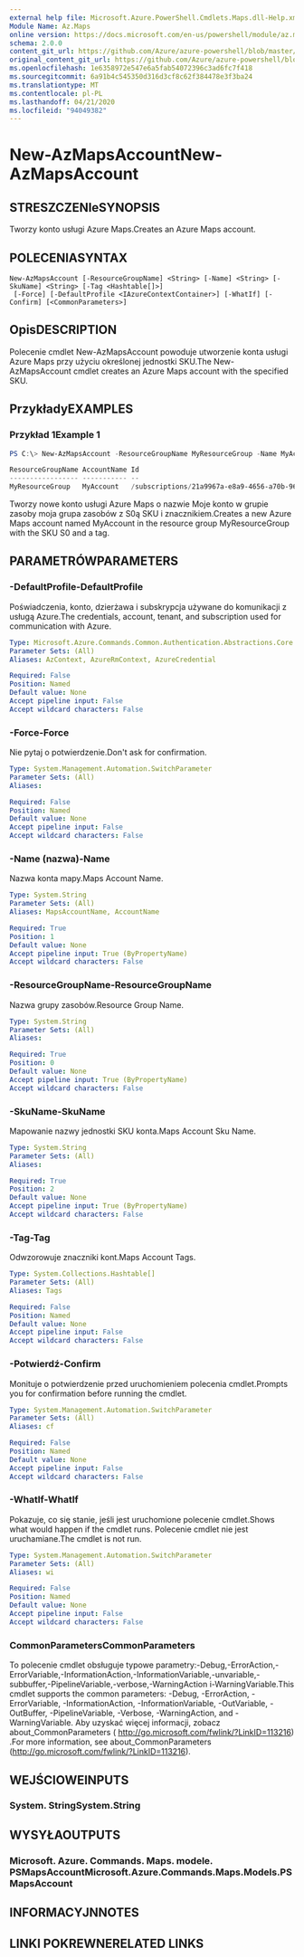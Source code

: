 ```yaml
---
external help file: Microsoft.Azure.PowerShell.Cmdlets.Maps.dll-Help.xml
Module Name: Az.Maps
online version: https://docs.microsoft.com/en-us/powershell/module/az.maps/new-azmapsaccount
schema: 2.0.0
content_git_url: https://github.com/Azure/azure-powershell/blob/master/src/Maps/Maps/help/New-AzMapsAccount.md
original_content_git_url: https://github.com/Azure/azure-powershell/blob/master/src/Maps/Maps/help/New-AzMapsAccount.md
ms.openlocfilehash: 1e6358972e547e6a5fab54072396c3ad6fc7f418
ms.sourcegitcommit: 6a91b4c545350d316d3cf8c62f384478e3f3ba24
ms.translationtype: MT
ms.contentlocale: pl-PL
ms.lasthandoff: 04/21/2020
ms.locfileid: "94049382"
---
```

# <span data-ttu-id="0f02a-101">New-AzMapsAccount</span><span class="sxs-lookup"><span data-stu-id="0f02a-101">New-AzMapsAccount</span></span>

## <span data-ttu-id="0f02a-102">STRESZCZENIe</span><span class="sxs-lookup"><span data-stu-id="0f02a-102">SYNOPSIS</span></span>
<span data-ttu-id="0f02a-103">Tworzy konto usługi Azure Maps.</span><span class="sxs-lookup"><span data-stu-id="0f02a-103">Creates an Azure Maps account.</span></span>

## <span data-ttu-id="0f02a-104">POLECENIA</span><span class="sxs-lookup"><span data-stu-id="0f02a-104">SYNTAX</span></span>

```
New-AzMapsAccount [-ResourceGroupName] <String> [-Name] <String> [-SkuName] <String> [-Tag <Hashtable[]>]
 [-Force] [-DefaultProfile <IAzureContextContainer>] [-WhatIf] [-Confirm] [<CommonParameters>]
```

## <span data-ttu-id="0f02a-105">Opis</span><span class="sxs-lookup"><span data-stu-id="0f02a-105">DESCRIPTION</span></span>
<span data-ttu-id="0f02a-106">Polecenie cmdlet New-AzMapsAccount powoduje utworzenie konta usługi Azure Maps przy użyciu określonej jednostki SKU.</span><span class="sxs-lookup"><span data-stu-id="0f02a-106">The New-AzMapsAccount cmdlet creates an Azure Maps account with the specified SKU.</span></span>

## <span data-ttu-id="0f02a-107">Przykłady</span><span class="sxs-lookup"><span data-stu-id="0f02a-107">EXAMPLES</span></span>

### <span data-ttu-id="0f02a-108">Przykład 1</span><span class="sxs-lookup"><span data-stu-id="0f02a-108">Example 1</span></span>
```powershell
PS C:\> New-AzMapsAccount -ResourceGroupName MyResourceGroup -Name MyAccount -SkuName S0 -Tags @{Name="test";Value="true"}

ResourceGroupName AccountName Id
----------------- ----------- --
MyResourceGroup   MyAccount   /subscriptions/21a9967a-e8a9-4656-a70b-96ff1c4d05a0/resourceGroups/MyResourceGroup/providers/Microsoft.Maps/accounts/MyAccount
```

<span data-ttu-id="0f02a-109">Tworzy nowe konto usługi Azure Maps o nazwie Moje konto w grupie zasoby moja grupa zasobów z S0ą SKU i znacznikiem.</span><span class="sxs-lookup"><span data-stu-id="0f02a-109">Creates a new Azure Maps account named MyAccount in the resource group MyResourceGroup with the SKU S0 and a tag.</span></span>

## <span data-ttu-id="0f02a-110">PARAMETRÓW</span><span class="sxs-lookup"><span data-stu-id="0f02a-110">PARAMETERS</span></span>

### <span data-ttu-id="0f02a-111">-DefaultProfile</span><span class="sxs-lookup"><span data-stu-id="0f02a-111">-DefaultProfile</span></span>
<span data-ttu-id="0f02a-112">Poświadczenia, konto, dzierżawa i subskrypcja używane do komunikacji z usługą Azure.</span><span class="sxs-lookup"><span data-stu-id="0f02a-112">The credentials, account, tenant, and subscription used for communication with Azure.</span></span>

```yaml
Type: Microsoft.Azure.Commands.Common.Authentication.Abstractions.Core.IAzureContextContainer
Parameter Sets: (All)
Aliases: AzContext, AzureRmContext, AzureCredential

Required: False
Position: Named
Default value: None
Accept pipeline input: False
Accept wildcard characters: False
```

### <span data-ttu-id="0f02a-113">-Force</span><span class="sxs-lookup"><span data-stu-id="0f02a-113">-Force</span></span>
<span data-ttu-id="0f02a-114">Nie pytaj o potwierdzenie.</span><span class="sxs-lookup"><span data-stu-id="0f02a-114">Don't ask for confirmation.</span></span>

```yaml
Type: System.Management.Automation.SwitchParameter
Parameter Sets: (All)
Aliases:

Required: False
Position: Named
Default value: None
Accept pipeline input: False
Accept wildcard characters: False
```

### <span data-ttu-id="0f02a-115">-Name (nazwa)</span><span class="sxs-lookup"><span data-stu-id="0f02a-115">-Name</span></span>
<span data-ttu-id="0f02a-116">Nazwa konta mapy.</span><span class="sxs-lookup"><span data-stu-id="0f02a-116">Maps Account Name.</span></span>

```yaml
Type: System.String
Parameter Sets: (All)
Aliases: MapsAccountName, AccountName

Required: True
Position: 1
Default value: None
Accept pipeline input: True (ByPropertyName)
Accept wildcard characters: False
```

### <span data-ttu-id="0f02a-117">-ResourceGroupName</span><span class="sxs-lookup"><span data-stu-id="0f02a-117">-ResourceGroupName</span></span>
<span data-ttu-id="0f02a-118">Nazwa grupy zasobów.</span><span class="sxs-lookup"><span data-stu-id="0f02a-118">Resource Group Name.</span></span>

```yaml
Type: System.String
Parameter Sets: (All)
Aliases:

Required: True
Position: 0
Default value: None
Accept pipeline input: True (ByPropertyName)
Accept wildcard characters: False
```

### <span data-ttu-id="0f02a-119">-SkuName</span><span class="sxs-lookup"><span data-stu-id="0f02a-119">-SkuName</span></span>
<span data-ttu-id="0f02a-120">Mapowanie nazwy jednostki SKU konta.</span><span class="sxs-lookup"><span data-stu-id="0f02a-120">Maps Account Sku Name.</span></span>

```yaml
Type: System.String
Parameter Sets: (All)
Aliases:

Required: True
Position: 2
Default value: None
Accept pipeline input: True (ByPropertyName)
Accept wildcard characters: False
```

### <span data-ttu-id="0f02a-121">-Tag</span><span class="sxs-lookup"><span data-stu-id="0f02a-121">-Tag</span></span>
<span data-ttu-id="0f02a-122">Odwzorowuje znaczniki kont.</span><span class="sxs-lookup"><span data-stu-id="0f02a-122">Maps Account Tags.</span></span>

```yaml
Type: System.Collections.Hashtable[]
Parameter Sets: (All)
Aliases: Tags

Required: False
Position: Named
Default value: None
Accept pipeline input: False
Accept wildcard characters: False
```

### <span data-ttu-id="0f02a-123">-Potwierdź</span><span class="sxs-lookup"><span data-stu-id="0f02a-123">-Confirm</span></span>
<span data-ttu-id="0f02a-124">Monituje o potwierdzenie przed uruchomieniem polecenia cmdlet.</span><span class="sxs-lookup"><span data-stu-id="0f02a-124">Prompts you for confirmation before running the cmdlet.</span></span>

```yaml
Type: System.Management.Automation.SwitchParameter
Parameter Sets: (All)
Aliases: cf

Required: False
Position: Named
Default value: None
Accept pipeline input: False
Accept wildcard characters: False
```

### <span data-ttu-id="0f02a-125">-WhatIf</span><span class="sxs-lookup"><span data-stu-id="0f02a-125">-WhatIf</span></span>
<span data-ttu-id="0f02a-126">Pokazuje, co się stanie, jeśli jest uruchomione polecenie cmdlet.</span><span class="sxs-lookup"><span data-stu-id="0f02a-126">Shows what would happen if the cmdlet runs.</span></span>
<span data-ttu-id="0f02a-127">Polecenie cmdlet nie jest uruchamiane.</span><span class="sxs-lookup"><span data-stu-id="0f02a-127">The cmdlet is not run.</span></span>

```yaml
Type: System.Management.Automation.SwitchParameter
Parameter Sets: (All)
Aliases: wi

Required: False
Position: Named
Default value: None
Accept pipeline input: False
Accept wildcard characters: False
```

### <span data-ttu-id="0f02a-128">CommonParameters</span><span class="sxs-lookup"><span data-stu-id="0f02a-128">CommonParameters</span></span>
<span data-ttu-id="0f02a-129">To polecenie cmdlet obsługuje typowe parametry:-Debug,-ErrorAction,-ErrorVariable,-InformationAction,-InformationVariable,-unvariable,-subbuffer,-PipelineVariable,-verbose,-WarningAction i-WarningVariable.</span><span class="sxs-lookup"><span data-stu-id="0f02a-129">This cmdlet supports the common parameters: -Debug, -ErrorAction, -ErrorVariable, -InformationAction, -InformationVariable, -OutVariable, -OutBuffer, -PipelineVariable, -Verbose, -WarningAction, and -WarningVariable.</span></span> <span data-ttu-id="0f02a-130">Aby uzyskać więcej informacji, zobacz about_CommonParameters ( http://go.microsoft.com/fwlink/?LinkID=113216) .</span><span class="sxs-lookup"><span data-stu-id="0f02a-130">For more information, see about_CommonParameters (http://go.microsoft.com/fwlink/?LinkID=113216).</span></span>

## <span data-ttu-id="0f02a-131">WEJŚCIOWE</span><span class="sxs-lookup"><span data-stu-id="0f02a-131">INPUTS</span></span>

### <span data-ttu-id="0f02a-132">System. String</span><span class="sxs-lookup"><span data-stu-id="0f02a-132">System.String</span></span>

## <span data-ttu-id="0f02a-133">WYSYŁA</span><span class="sxs-lookup"><span data-stu-id="0f02a-133">OUTPUTS</span></span>

### <span data-ttu-id="0f02a-134">Microsoft. Azure. Commands. Maps. modele. PSMapsAccount</span><span class="sxs-lookup"><span data-stu-id="0f02a-134">Microsoft.Azure.Commands.Maps.Models.PSMapsAccount</span></span>

## <span data-ttu-id="0f02a-135">INFORMACYJN</span><span class="sxs-lookup"><span data-stu-id="0f02a-135">NOTES</span></span>

## <span data-ttu-id="0f02a-136">LINKI POKREWNE</span><span class="sxs-lookup"><span data-stu-id="0f02a-136">RELATED LINKS</span></span>
